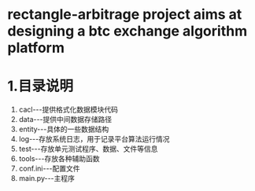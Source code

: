 # rectangle-arbitrage project aims at designing a btc exchange algorithm platform
# 1.目录说明
1. cacl---提供格式化数据模块代码
2. data---提供中间数据存储路径
3. entity---具体的一些数据结构
4. log---存放系统日志，用于记录平台算法运行情况
5. test---存放单元测试程序、数据、文件等信息
6. tools---存放各种辅助函数
7. conf.ini---配置文件
8. main.py---主程序
